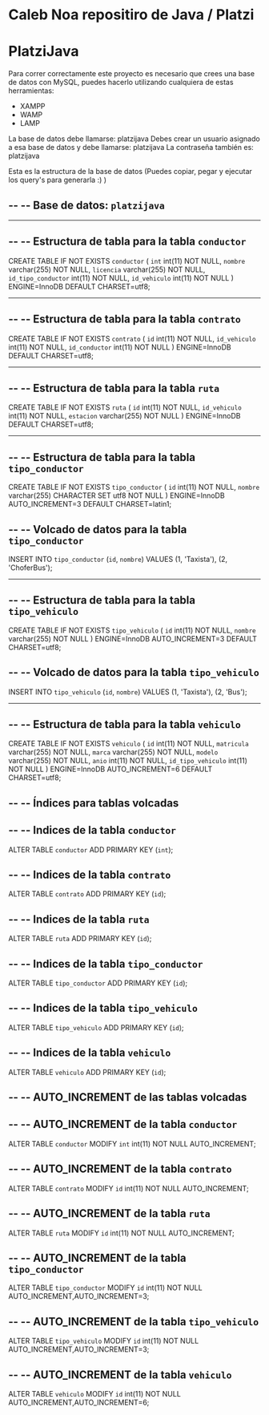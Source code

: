 # Caleb Noa repositiro de Java / Platzi

# PlatziJava
Para correr correctamente este proyecto es necesario que crees una base de datos con MySQL, 
puedes hacerlo utilizando cualquiera de estas herramientas:

* XAMPP
* WAMP
* LAMP

La base de datos debe llamarse: platzijava
Debes crear un usuario asignado a esa base de datos y debe llamarse: platzijava
La contraseña también es: platzijava

Esta es la estructura de la base de datos (Puedes copiar, pegar y ejecutar los query's para generarla :) )

--
-- Base de datos: `platzijava`
--

-- --------------------------------------------------------

--
-- Estructura de tabla para la tabla `conductor`
--

CREATE TABLE IF NOT EXISTS `conductor` (
  `int` int(11) NOT NULL,
  `nombre` varchar(255) NOT NULL,
  `licencia` varchar(255) NOT NULL,
  `id_tipo_conductor` int(11) NOT NULL,
  `id_vehiculo` int(11) NOT NULL
) ENGINE=InnoDB DEFAULT CHARSET=utf8;

-- --------------------------------------------------------

--
-- Estructura de tabla para la tabla `contrato`
--

CREATE TABLE IF NOT EXISTS `contrato` (
  `id` int(11) NOT NULL,
  `id_vehiculo` int(11) NOT NULL,
  `id_conductor` int(11) NOT NULL
) ENGINE=InnoDB DEFAULT CHARSET=utf8;

-- --------------------------------------------------------

--
-- Estructura de tabla para la tabla `ruta`
--

CREATE TABLE IF NOT EXISTS `ruta` (
  `id` int(11) NOT NULL,
  `id_vehiculo` int(11) NOT NULL,
  `estacion` varchar(255) NOT NULL
) ENGINE=InnoDB DEFAULT CHARSET=utf8;

-- --------------------------------------------------------

--
-- Estructura de tabla para la tabla `tipo_conductor`
--

CREATE TABLE IF NOT EXISTS `tipo_conductor` (
  `id` int(11) NOT NULL,
  `nombre` varchar(255) CHARACTER SET utf8 NOT NULL
) ENGINE=InnoDB AUTO_INCREMENT=3 DEFAULT CHARSET=latin1;

--
-- Volcado de datos para la tabla `tipo_conductor`
--

INSERT INTO `tipo_conductor` (`id`, `nombre`) VALUES
(1, 'Taxista'),
(2, 'ChoferBus');

-- --------------------------------------------------------

--
-- Estructura de tabla para la tabla `tipo_vehiculo`
--

CREATE TABLE IF NOT EXISTS `tipo_vehiculo` (
  `id` int(11) NOT NULL,
  `nombre` varchar(255) NOT NULL
) ENGINE=InnoDB AUTO_INCREMENT=3 DEFAULT CHARSET=utf8;

--
-- Volcado de datos para la tabla `tipo_vehiculo`
--

INSERT INTO `tipo_vehiculo` (`id`, `nombre`) VALUES
(1, 'Taxista'),
(2, 'Bus');

-- --------------------------------------------------------

--
-- Estructura de tabla para la tabla `vehiculo`
--

CREATE TABLE IF NOT EXISTS `vehiculo` (
  `id` int(11) NOT NULL,
  `matricula` varchar(255) NOT NULL,
  `marca` varchar(255) NOT NULL,
  `modelo` varchar(255) NOT NULL,
  `anio` int(11) NOT NULL,
  `id_tipo_vehiculo` int(11) NOT NULL
) ENGINE=InnoDB AUTO_INCREMENT=6 DEFAULT CHARSET=utf8;

--
-- Índices para tablas volcadas
--

--
-- Indices de la tabla `conductor`
--
ALTER TABLE `conductor` ADD PRIMARY KEY (`int`);

--
-- Indices de la tabla `contrato`
--
ALTER TABLE `contrato` ADD PRIMARY KEY (`id`);

--
-- Indices de la tabla `ruta`
--
ALTER TABLE `ruta` ADD PRIMARY KEY (`id`);

--
-- Indices de la tabla `tipo_conductor`
--
ALTER TABLE `tipo_conductor` ADD PRIMARY KEY (`id`);

--
-- Indices de la tabla `tipo_vehiculo`
--
ALTER TABLE `tipo_vehiculo` ADD PRIMARY KEY (`id`);

--
-- Indices de la tabla `vehiculo`
--
ALTER TABLE `vehiculo` ADD PRIMARY KEY (`id`);

--
-- AUTO_INCREMENT de las tablas volcadas
--

--
-- AUTO_INCREMENT de la tabla `conductor`
--

ALTER TABLE `conductor` MODIFY `int` int(11) NOT NULL AUTO_INCREMENT;

--
-- AUTO_INCREMENT de la tabla `contrato`
--

ALTER TABLE `contrato` MODIFY `id` int(11) NOT NULL AUTO_INCREMENT;

--
-- AUTO_INCREMENT de la tabla `ruta`
--

ALTER TABLE `ruta` MODIFY `id` int(11) NOT NULL AUTO_INCREMENT;

--
-- AUTO_INCREMENT de la tabla `tipo_conductor`
--

ALTER TABLE `tipo_conductor` MODIFY `id` int(11) NOT NULL AUTO_INCREMENT,AUTO_INCREMENT=3;

--
-- AUTO_INCREMENT de la tabla `tipo_vehiculo`
--

ALTER TABLE `tipo_vehiculo` MODIFY `id` int(11) NOT NULL AUTO_INCREMENT,AUTO_INCREMENT=3;

--
-- AUTO_INCREMENT de la tabla `vehiculo`
--

ALTER TABLE `vehiculo` MODIFY `id` int(11) NOT NULL AUTO_INCREMENT,AUTO_INCREMENT=6;


